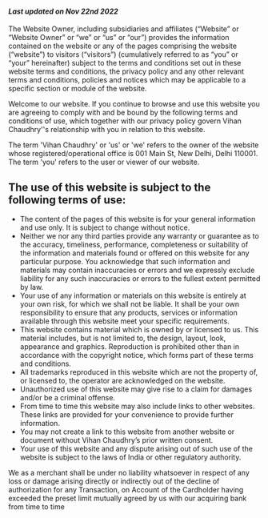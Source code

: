 #### *Last updated on Nov 22nd 2022*

The Website Owner, including subsidiaries and affiliates (“Website” or “Website Owner” or “we” or “us” or “our”) provides the information contained on the website or any of the pages comprising the website (“website”) to visitors (“visitors”) (cumulatively referred to as “you” or “your” hereinafter) subject to the terms and conditions set out in these website terms and conditions, the privacy policy and any other relevant terms and conditions, policies and notices which may be applicable to a specific section or module of the website.

Welcome to our website. If you continue to browse and use this website you are agreeing to comply with and be bound by the following terms and conditions of use, which together with our privacy policy govern Vihan Chaudhry''s relationship with you in relation to this website.

The term 'Vihan Chaudhry' or 'us' or 'we' refers to the owner of the website whose registered/operational office is 001 Main St, New Delhi, Delhi 110001. The term 'you' refers to the user or viewer of our website.

## The use of this website is subject to the following terms of use:
- The content of the pages of this website is for your general information and use only. It is subject to change without notice.   
- Neither we nor any third parties provide any warranty or guarantee as to the accuracy, timeliness, performance, completeness or suitability of the information and materials found or offered on this website for any particular purpose. You acknowledge that such information and materials may contain inaccuracies or errors and we expressly exclude liability for any such inaccuracies or errors to the fullest extent permitted by law.
- Your use of any information or materials on this website is entirely at your own risk, for which we shall not be liable. It shall be your own responsibility to ensure that any products, services or information available through this website meet your specific requirements.
- This website contains material which is owned by or licensed to us. This material includes, but is not limited to, the design, layout, look, appearance and graphics. Reproduction is prohibited other than in accordance with the copyright notice, which forms part of these terms and conditions.
- All trademarks reproduced in this website which are not the property of, or licensed to, the operator are acknowledged on the website.
- Unauthorized use of this website may give rise to a claim for damages and/or be a criminal offense.
- From time to time this website may also include links to other websites. These links are provided for your convenience to provide further information.
- You may not create a link to this website from another website or document without Vihan Chaudhry’s prior written consent.
- Your use of this website and any dispute arising out of such use of the website is subject to the laws of India or other regulatory authority.

We as a merchant shall be under no liability whatsoever in respect of any loss or damage arising directly or indirectly out of the decline of authorization for any Transaction, on Account of the Cardholder having exceeded the preset limit mutually agreed by us with our acquiring bank from time to time